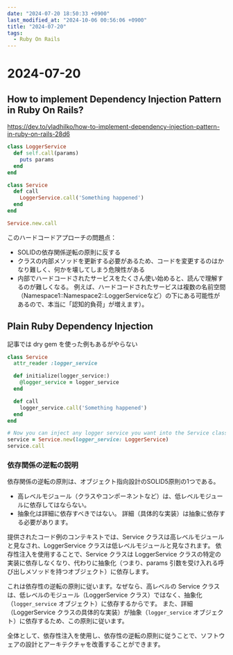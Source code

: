```yaml
---
date: "2024-07-20 18:50:33 +0900"
last_modified_at: "2024-10-06 00:56:06 +0900"
title: "2024-07-20"
tags:
  - Ruby On Rails
---
```


# 2024-07-20
## How to implement Dependency Injection Pattern in Ruby On Rails?
https://dev.to/vladhilko/how-to-implement-dependency-injection-pattern-in-ruby-on-rails-28d6

```rb
class LoggerService
  def self.call(params)
    puts params
  end
end

class Service
  def call
    LoggerService.call('Something happened')
  end
end

Service.new.call
```

このハードコードアプローチの問題点：
- SOLIDの依存関係逆転の原則に反する
- クラスの内部メソッドを更新する必要があるため、コードを変更するのはかなり難しく、何かを壊してしまう危険性がある
- 内部でハードコードされたサービスをたくさん使い始めると、読んで理解するのが難しくなる。 例えば、ハードコードされたサービスは複数の名前空間（Namespace1::Namespace2::LoggerServiceなど）の下にある可能性があるので、本当に「認知的負荷」が増えます）。

## Plain Ruby Dependency Injection
記事では dry gem を使った例もあるがやらない

```rb
class Service
  attr_reader :logger_service

  def initialize(logger_service:)
    @logger_service = logger_service
  end

  def call
    logger_service.call('Something happened')
  end
end

# Now you can inject any logger service you want into the Service class
service = Service.new(logger_service: LoggerService)
service.call
```

### 依存関係の逆転の説明
依存関係の逆転の原則は、オブジェクト指向設計のSOLID5原則の1つである。

- 高レベルモジュール（クラスやコンポーネントなど）は、低レベルモジュールに依存してはならない。
- 抽象化は詳細に依存すべきではない。 詳細（具体的な実装）は抽象に依存する必要があります。

提供されたコード例のコンテキストでは、Service クラスは高レベルモジュールと見なされ、LoggerService クラスは低レベルモジュールと見なされます。 依存性注入を使用することで、Service クラスは LoggerService クラスの特定の実装に依存しなくなり、代わりに抽象化（つまり、params 引数を受け入れる呼び出しメソッドを持つオブジェクト）に依存します。

これは依存性の逆転の原則に従います。なぜなら、高レベルの Service クラスは、低レベルのモジュール（LoggerService クラス）ではなく、抽象化（`logger_service` オブジェクト）に依存するからです。 また、詳細（LoggerService クラスの具体的な実装）が抽象（`logger_service` オブジェクト）に依存するため、この原則に従います。

全体として、依存性注入を使用し、依存性の逆転の原則に従うことで、ソフトウェアの設計とアーキテクチャを改善することができます。
